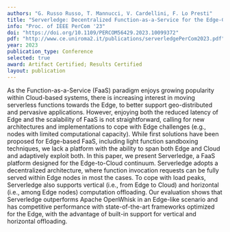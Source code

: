 ```yaml
---
authors: "G. Russo Russo, T. Mannucci, V. Cardellini, F. Lo Presti"
title: "Serverledge: Decentralized Function-as-a-Service for the Edge-Cloud Continuum"
info: "Proc. of IEEE PerCom '23"
doi: "https://doi.org/10.1109/PERCOM56429.2023.10099372"
pdf: "http://www.ce.uniroma2.it/publications/serverledgePerCom2023.pdf"
year: 2023
publication_type: Conference
selected: true
award: Artifact Certified; Results Certified
layout: publication
---
```


As the Function-as-a-Service (FaaS) paradigm enjoys growing popularity within Cloud-based systems, there is increasing interest in moving serverless functions towards the Edge, to better support geo-distributed and pervasive applications. However, enjoying both the reduced latency of Edge and the scalability of FaaS is not straightforward, calling for new architectures and implementations to cope with Edge challenges (e.g., nodes with limited computational capacity). While first solutions have been proposed for Edge-based FaaS, including light function sandboxing techniques, we lack a platform with the ability to span both Edge and Cloud and adaptively exploit both. In this paper, we present Serverledge, a FaaS platform designed for the Edge-to-Cloud continuum. Serverledge adopts a decentralized architecture, where function invocation requests can be fully served within Edge nodes in most the cases. To cope with load peaks, Serverledge also supports vertical (i.e., from Edge to Cloud) and horizontal (i.e., among Edge nodes) computation offloading. Our evaluation shows that Serverledge outperforms Apache OpenWhisk in an Edge-like scenario and has competitive performance with state-of-the-art frameworks optimized for the Edge, with the advantage of built-in support for vertical and horizontal offloading.
